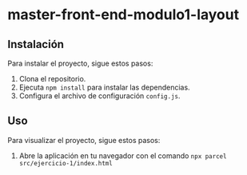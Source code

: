 # master-front-end-modulo1-layout

## Instalación

Para instalar el proyecto, sigue estos pasos:

1. Clona el repositorio.
2. Ejecuta `npm install` para instalar las dependencias.
3. Configura el archivo de configuración `config.js`.

## Uso

Para visualizar el proyecto, sigue estos pasos:

1. Abre la aplicación en tu navegador con el comando `npx parcel src/ejercicio-1/index.html`
